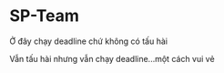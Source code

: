 # SP-Team

Ở đây chạy deadline chứ không có tấu hài 

Vẫn tấu hài nhưng vẫn chạy deadline...một cách vui vẻ 
